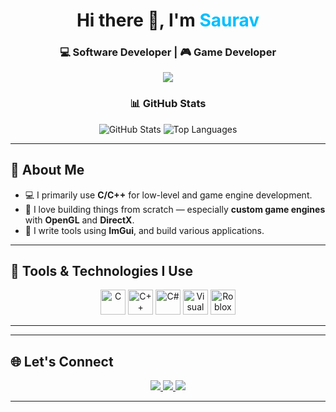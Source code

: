 <h1 align="center">Hi there 👋, I'm <span style="color:#00BFFF">Saurav</span></h1>
<h3 align="center">💻 Software Developer | 🎮 Game Developer </h3>

<p align="center">
  <img src="https://readme-typing-svg.herokuapp.com/?lines=Passionate%20Programmer;C++%20%7C%20C%23%20%7C%20Lua%20Dev;Game%20and%20Engine%20Developer;Loves%20to%20Build%20Cool%20Stuff&center=true&width=500&height=45">
</p>

<h3 align="center"> 📊 GitHub Stats </h3>

<p align="center">
  <img src="https://github-readme-stats.vercel.app/api?username=themetadevv&show_icons=true" alt="GitHub Stats"/>
  <img src="https://github-readme-stats.vercel.app/api/top-langs/?username=themetadevv&show_icons=true" alt="Top Languages"/>
</p>

---

## 🚀 About Me
- 💻 I primarily use **C/C++** for low-level and game engine development.  
- 🧠 I love building things from scratch — especially **custom game engines** with **OpenGL** and **DirectX**.
- 🔧 I write tools using **ImGui**, and build various applications.
---

## 🔧 Tools & Technologies I Use

<p align="center">
  <img src="https://cdn-icons-png.flaticon.com/512/3665/3665923.png" alt="C" width="40" height="40"/>
  <img src="https://cdn-icons-png.flaticon.com/512/6132/6132222.png" alt="C++" width="40" height="40"/>
  <img src="https://cdn-icons-png.flaticon.com/512/6132/6132221.png" alt="C#" width="40" height="40"/>
  <img src="https://cdn-icons-png.flaticon.com/512/906/906324.png" alt="Visual Studio" width="40" height="40"/>
  <img src="https://img.icons8.com/?size=256&id=aoRFS7u2O2dm&format=png" alt="Roblox Studio" width="40" height="40"/>
</p>

---



---

## 🌐 Let's Connect

<p align="center">
  <a href="https://discord.com/users/babablacksheep#4201">
    <img src="https://img.shields.io/badge/Discord-7289DA?style=for-the-badge&logo=discord&logoColor=white"/>
  </a>
  <a href="https://www.youtube.com/@Neoxa7">
    <img src="https://img.shields.io/badge/YouTube-FF0000?style=for-the-badge&logo=youtube&logoColor=white"/>
  </a>
  <a href="https://www.instagram.com/tonystarkk.7/">
    <img src="https://img.shields.io/badge/Instagram-E4405F?style=for-the-badge&logo=instagram&logoColor=white"/>
  </a>
</p>

---

<!-- Optional Footer
<p align="center">⚡ Built with ❤️ using markdown</p>
-->

